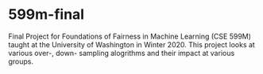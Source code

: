 # 599m-final
Final Project for Foundations of Fairness in Machine Learning (CSE 599M) taught at the University of Washington in Winter 2020. This project looks at various over-, down- sampling alogrithms and their impact at various groups.
